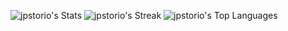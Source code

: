 ![jpstorio's Stats](https://github-readme-stats.vercel.app/api?username=jpstorio&theme=vue-dark&show_icons=true&hide_border=true&count_private=true)
![jpstorio's Streak](https://github-readme-streak-stats.herokuapp.com/?user=jpstorio&theme=vue-dark&hide_border=true)
![jpstorio's Top Languages](https://github-readme-stats.vercel.app/api/top-langs/?username=jpstorio&theme=vue-dark&show_icons=true&hide_border=true&layout=compact)

